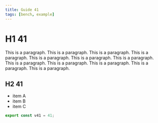 ```yaml
---
title: Guide 41
tags: [bench, example]
---
```


# H1 41

This is a paragraph. This is a paragraph. This is a paragraph. This is a paragraph. This is a paragraph. This is a paragraph. This is a paragraph. This is a paragraph. This is a paragraph. This is a paragraph. This is a paragraph. This is a paragraph. 

## H2 41

- item A
- item B
- item C

```ts
export const v41 = 41;
```